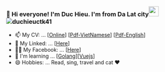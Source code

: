 ### :wave: Hi everyone! I'm Duc Hieu. I'm from Da Lat city<img src="https://user-images.githubusercontent.com/5679180/79618120-0daffb80-80be-11ea-819e-d2b0fa904d07.gif" width="27px"> <img src="https://komarev.com/ghpvc/?username=duchieuctk41&label=Profile%20views&color=47cf73&style=flat" alt="duchieuctk41"/>

- 📫 My CV: ... [[Online](https://hieuisme.netlify.app/)] [[Pdf-VietNamese](../main/cv/CV-Vi.pdf/)] [[Pdf-English](../main/cv/CV-En.pdf/)]
- :link: My Linked: ... [[Here](https://www.linkedin.com/in/hieupencil/)]
- :ok_woman: My Facebook: ... [[Here](https://www.facebook.com/pencil.816)]
- 🌱 I'm learning ... [[Golang](https://golang.org/)][[Vuejs](https://vuejs.org/)]
- 😄 Hobbies: ... Read, sing, travel and cat ❤️
